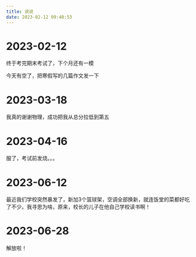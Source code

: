 ```yaml
---
title: 说说
date: 2023-02-12 09:40:53
---
```


# 2023-02-12

终于考完期末考试了，下个月还有一模

今天有空了，把寒假写的几篇作文发一下

# 2023-03-18

我真的谢谢物理，成功把我从总分拉低到第五

# 2023-04-16

服了，考试前发烧。。。

# 2023-06-12

最近我们学校突然暴发了，新加3个篮球架，空调全部换新，就连饭堂的菜都好吃了不少。我寻思为啥，原来，校长的儿子在他自己学校读书啊！

# 2023-06-28

解放啦！